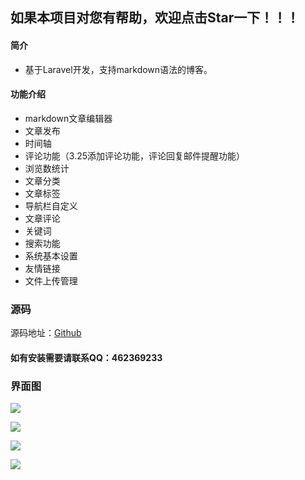 ## 如果本项目对您有帮助，欢迎点击Star一下！！！

#### 简介
* 基于Laravel开发，支持markdown语法的博客。

#### 功能介绍
* markdown文章编辑器
* 文章发布
* 时间轴
* 评论功能（3.25添加评论功能，评论回复邮件提醒功能）
* 浏览数统计
* 文章分类
* 文章标签
* 导航栏自定义
* 文章评论
* 关键词
* 搜索功能
* 系统基本设置
* 友情链接
* 文件上传管理

### 源码

源码地址：[Github](https://github.com/kesixin/Mamba_Blog)

#### 如有安装需要请联系QQ：462369233

### 界面图

![](https://img-blog.csdnimg.cn/20190606162112291.png)

![](https://img-blog.csdnimg.cn/20190606162129142.png)

![](https://img-blog.csdnimg.cn/20190606162138708.png)

![](https://img-blog.csdnimg.cn/20190606162149122.png)
